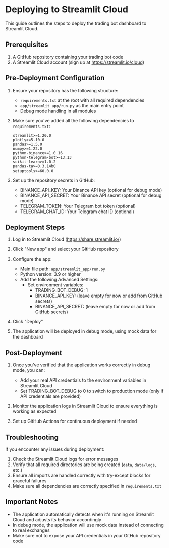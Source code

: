 # Deploying to Streamlit Cloud

This guide outlines the steps to deploy the trading bot dashboard to Streamlit Cloud.

## Prerequisites

1. A GitHub repository containing your trading bot code
2. A Streamlit Cloud account (sign up at https://streamlit.io/cloud)

## Pre-Deployment Configuration

1. Ensure your repository has the following structure:
   - `requirements.txt` at the root with all required dependencies
   - `app/streamlit_app/run.py` as the main entry point
   - Debug mode handling in all modules

2. Make sure you've added all the following dependencies to `requirements.txt`:
   ```
   streamlit>=1.20.0
   plotly>=5.10.0
   pandas>=1.5.0
   numpy>=1.22.0
   python-binance>=1.0.16
   python-telegram-bot>=13.13
   scikit-learn>=1.0.2
   pandas-ta>=0.3.14b0
   setuptools>=60.0.0
   ```

3. Set up the repository secrets in GitHub:
   - BINANCE_API_KEY: Your Binance API key (optional for debug mode)
   - BINANCE_API_SECRET: Your Binance API secret (optional for debug mode)
   - TELEGRAM_TOKEN: Your Telegram bot token (optional)
   - TELEGRAM_CHAT_ID: Your Telegram chat ID (optional)

## Deployment Steps

1. Log in to Streamlit Cloud (https://share.streamlit.io/)

2. Click "New app" and select your GitHub repository

3. Configure the app:
   - Main file path: `app/streamlit_app/run.py`
   - Python version: 3.9 or higher
   - Add the following Advanced Settings:
     - Set environment variables:
       - TRADING_BOT_DEBUG: 1
       - BINANCE_API_KEY: (leave empty for now or add from GitHub secrets)
       - BINANCE_API_SECRET: (leave empty for now or add from GitHub secrets)

4. Click "Deploy"

5. The application will be deployed in debug mode, using mock data for the dashboard

## Post-Deployment

1. Once you've verified that the application works correctly in debug mode, you can:
   - Add your real API credentials to the environment variables in Streamlit Cloud
   - Set TRADING_BOT_DEBUG to 0 to switch to production mode (only if API credentials are provided)

2. Monitor the application logs in Streamlit Cloud to ensure everything is working as expected

3. Set up GitHub Actions for continuous deployment if needed

## Troubleshooting

If you encounter any issues during deployment:

1. Check the Streamlit Cloud logs for error messages
2. Verify that all required directories are being created (`data`, `data/logs`, etc.)
3. Ensure all imports are handled correctly with try-except blocks for graceful failures
4. Make sure all dependencies are correctly specified in `requirements.txt`

## Important Notes

- The application automatically detects when it's running on Streamlit Cloud and adjusts its behavior accordingly
- In debug mode, the application will use mock data instead of connecting to real exchanges
- Make sure not to expose your API credentials in your GitHub repository code
